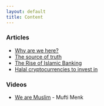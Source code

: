 ```yaml
---
layout: default
title: Content
---
```


### Articles

- [Why are we here?](https://asimaslam.com/why-are-we-here)
- [The source of truth](https://asimaslam.com/the-source-of-truth)
- [The Rise of Islamic Banking](https://www.dawn.com/news/1695601)
- [Halal cryptocurrencies to invest in](https://www.islamicfinanceguru.com/crypto)

### Videos

- [We are Muslim](https://www.youtube.com/watch?v=wwYK2zn26OE) - Mufti Menk
